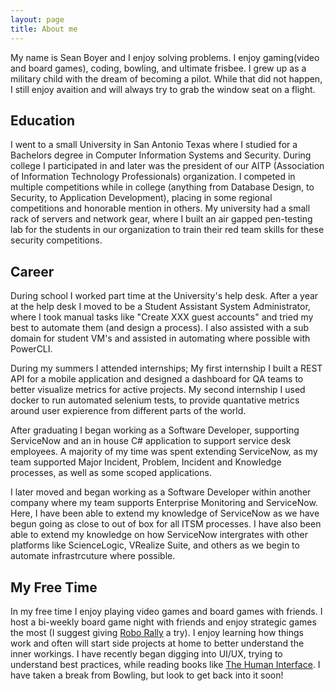 ```yaml
---
layout: page
title: About me
---
```

My name is Sean Boyer and I enjoy solving problems. I enjoy gaming(video and board games), coding, bowling, and ultimate frisbee. I grew up as a military child with the dream of becoming a pilot. While that did not happen, I still enjoy avaition and will always try to grab the window seat on a flight. 

## Education
I went to a small University in San Antonio Texas where I studied for a Bachelors degree in Computer Information Systems and Security. During college I participated in and later was the president of our AITP (Association of Information Technology Professionals) organization. I competed in multiple competitions while in college (anything from Database Design, to Security, to Application Development), placing in some regional competitions and honorable mention in others. My university had a small rack of servers and network gear, where I built an air gapped pen-testing lab for the students in our organization to train their red team skills for these security competitions. 

## Career
During school I worked part time at the University's help desk. After a year at the help desk I moved to be a Student Assistant System Administrator, where I took manual tasks like "Create XXX guest accounts" and tried my best to automate them (and design a process). I also assisted with a sub domain for student VM's and assisted in automating where possible with PowerCLI.

During my summers I attended internships; My first internship I built a REST API for a mobile application and designed a dashboard for QA teams to better visualize metrics for active projects. My second internship I used docker to run automated selenium tests, to provide quantative metrics around user expierence from different parts of the world.

After graduating I began working as a Software Developer, supporting ServiceNow and an in house C# application to support service desk employees. A majority of my time was spent extending ServiceNow, as my team supported Major Incident, Problem, Incident and Knowledge processes, as well as some scoped applications.

I later moved and began working as a Software Developer within another company where my team supports Enterprise Monitoring and ServiceNow. Here, I have been able to extend my knowledge of ServiceNow as we have begun going as close to out of box for all ITSM processes. I have also been able to extend my knowledge on how ServiceNow intergrates with other platforms like ScienceLogic, VRealize Suite, and others as we begin to automate infrastrcuture where possible. 


## My Free Time
In my free time I enjoy playing video games and board games with friends. I host a bi-weekly board game night with friends and enjoy strategic games the most (I suggest giving [Robo Rally](https://boardgamegeek.com/boardgame/18/roborally) a try). I enjoy learning how things work and often will start side projects at home to better understand the inner workings. I have recently began digging into UI/UX, trying to understand best practices, while reading books like [The Human Interface](https://en.wikipedia.org/wiki/The_Humane_Interface). I have taken a break from Bowling, but look to get back into it soon!
